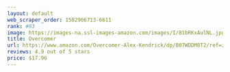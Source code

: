```yaml
---
layout: default 
﻿web_scraper_order: 1582906713-6611
rank: #93
image: https://images-na.ssl-images-amazon.com/images/I/81bRKxAulNL.jpg
title: Overcomer
url: https://www.amazon.com/Overcomer-Alex-Kendrick/dp/B07WDDM8T2/ref=zg_mw_movies-tv_93?_encoding=UTF8&psc=1&refRID=46H18T9MD3CR2HGGW70G
reviews: 4.9 out of 5 stars
price: $17.96 
---
```

